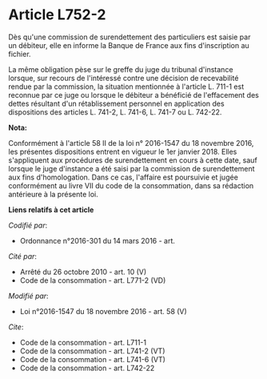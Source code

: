 # Article L752-2

Dès qu'une commission de surendettement des particuliers est saisie par un débiteur, elle en informe la Banque de France aux
fins d'inscription au fichier. 

La même obligation pèse sur le greffe du juge du tribunal d'instance lorsque, sur recours de l'intéressé contre une décision
de recevabilité rendue par la commission, la situation mentionnée à l'article L. 711-1 est reconnue par ce juge ou lorsque le
débiteur a bénéficié de l'effacement des dettes résultant d'un rétablissement personnel en application des dispositions des
articles L. 741-2, L. 741-6, L. 741-7 ou L. 742-22.

**Nota:**

Conformément à l'article 58 II de la loi n° 2016-1547 du 18 novembre 2016, les présentes dispositions entrent en vigueur le
1er janvier 2018. Elles s'appliquent aux procédures de surendettement en cours à cette date, sauf lorsque le juge d'instance
a été saisi par la commission de surendettement aux fins d'homologation. Dans ce cas, l'affaire est poursuivie et jugée
conformément au livre VII du code de la consommation, dans sa rédaction antérieure à la présente loi.

**Liens relatifs à cet article**

_Codifié par_:

  - Ordonnance n°2016-301 du 14 mars 2016 - art.

_Cité par_:

  - Arrêté du 26 octobre 2010 - art. 10 (V)
  - Code de la consommation - art. L771-2 (VD)

_Modifié par_:

  - Loi n°2016-1547 du 18 novembre 2016 - art. 58 (V)

_Cite_:

  - Code de la consommation - art. L711-1
  - Code de la consommation - art. L741-2 (VT)
  - Code de la consommation - art. L741-6 (VT)
  - Code de la consommation - art. L742-22
